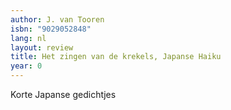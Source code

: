 ```yaml
---
author: J. van Tooren
isbn: "9029052848"
lang: nl
layout: review
title: Het zingen van de krekels, Japanse Haiku
year: 0
---
```


Korte Japanse gedichtjes
